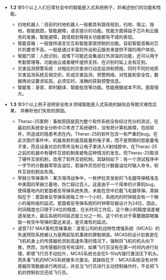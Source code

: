 - **1.2** 举5个以上人们日常社会中的智能嵌入式系统例子，并阐述他们的功能和性能。
  - 扫地机器人：目前的扫地机器人一般都具有路径规划，扫地、吸尘、拖地，智能脱困，智能避障，语言提示的功能。性能方面得益于芯片和云服务的发展，智能避障，路径规划等相关功能都有不错的表现。
  - 智能音箱：一般提供语言交互和智能家居控制的功能。目前智能音箱对芯片的要求不高，一般是通过丰富的外设和云服务来提供不错的用户体验。
  - 智能门禁：人脸识别、疫情下可能还会集成红外测温的功能，还可以用于考勤管理等。功能由云或者硬件提供支持，在识别时延上会有区别。
  - 灾害监测预警系统：对相应的灾害进行动态监测和预报，同时不同的地质灾害监测系统互相交织，形成灾害监测，预警网络。对性能和安全性，数据再验证要求较高，必须实时，准确的获取预警信息。
  - 智能笔：录音、即时翻译、智能批改等功能。性能根据成本不同，差距很大。

- **1.3** 举3个以上例子说明安全攸关领域智能嵌入式系统的缺陷会导致灾难性后果， 并解析他们失败的原因。
  - Therac-25案例：事故原因是因为整个软件系统没有经过充分的测试，在最初的系统安全分析中只考虑了系统硬件，没有把计算机故障，包括软件，所造成的隐患考虑在内。Therac-25的软件包含一些严重的bug。在此次医疗事件中，机器发射的是高能量的电子束，而不是预期的低能量电子束，而且设备对应的零件没有让电子束进入X射线腔中。在Therac-25之前的机器中有硬件互锁机制来避免这种情况的发生。而Therac-25取消了硬件互锁机制，改用了软件互锁机制。其缺陷如下：有一个测试程序中一字节的计数器常常会溢位，若操作员恰好在计数器溢位时输入命令，软件互锁机制会失效。
  - 宰赫兰导弹事件：某次海湾战争中，一枚伊拉克发射的飞毛腿导弹精准击中美国的宰赫兰基地，伤亡超过百人。这是由于一个简单的计算机bug，使得基地内的爱国者反导弹系统失效，未能在空中拦截飞毛腿导弹。其缺陷在于：爱国者反导弹系统每工作一个小时，系统内的时钟就会有一个微小的毫秒级的延迟。爱国者反导弹系统的时钟寄存器设计为24位，因此，时间精度也只限于24位的精度，在长时间工作后，这个微小的精度误差被逐渐放大，最后系统时间延迟是三分之一秒。这个时长对于需要跟踪喝摧毁一枚空中导弹的雷达来说，是灾难性的延迟。
  - 波音737 MAX客机空难事故：波音公司的机动特性增强系统（MCAS）的失速预防系统被认为是两起坠机事故的罪魁祸首。MCAS的设计初衷是在飞机机身上的传感器检测到高速失落的情况下，强制将飞机的机头向下推，然而，当传感器的信号有误时，如果飞行员没有在第一时间内进行处理，即使飞行员手动拉升，MCAS系统也会在5-10s内强行激活压下机头。而失事飞机的MCAS系统被多次激活。其缺陷在于：MCAS系统没有对传感器异常数据进行再验证，并且当飞行员进行主动控制操作时，不会把飞机的控制权交还给飞行员。